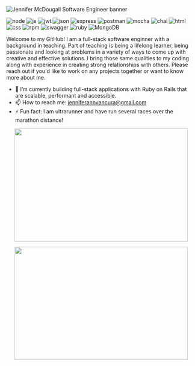 ![Jennifer McDougall Software Engineer banner](https://i.pinimg.com/originals/90/69/13/9069132feb25230c4b6b523678c01c11.png)

![node](https://img.shields.io/badge/Node%20js-339933?style=for-the-badge&logo=nodedotjs&logoColor=white)
![js](https://img.shields.io/badge/JavaScript-323330?style=for-the-badge&logo=javascript&logoColor=F7DF1E)
![jwt](https://img.shields.io/badge/JWT-000000?style=for-the-badge&logo=JSON%20web%20tokens&logoColor=white)
![json]( 	https://img.shields.io/badge/json-5E5C5C?style=for-the-badge&logo=json&logoColor=white)
![express](https://img.shields.io/badge/Express%20js-000000?style=for-the-badge&logo=express&logoColor=white)
![postman](https://img.shields.io/badge/Postman-FF6C37?style=for-the-badge&logo=Postman&logoColor=white)
![mocha](https://img.shields.io/badge/Mocha-8D6748?style=for-the-badge&logo=Mocha&logoColor=white)
![chai](https://img.shields.io/badge/chai-A30701?style=for-the-badge&logo=chai&logoColor=white)
![html](https://img.shields.io/badge/HTML5-E34F26?style=for-the-badge&logo=html5&logoColor=white)
![css](https://img.shields.io/badge/CSS3-1572B6?style=for-the-badge&logo=css3&logoColor=white)
![npm](https://img.shields.io/badge/npm-CB3837?style=for-the-badge&logo=npm&logoColor=white)
![swagger](https://img.shields.io/badge/Swagger-85EA2D?style=for-the-badge&logo=Swagger&logoColor=white)
![ruby](https://img.shields.io/badge/Ruby_on_Rails-CC0000?style=for-the-badge&logo=ruby-on-rails&logoColor=white)
![MongoDB](https://img.shields.io/badge/MongoDB-%234ea94b.svg?style=for-the-badge&logo=mongodb&logoColor=white)

Welcome to my GitHub! I am a full-stack software enginner with a background in teaching. Part of teaching is being a lifelong learner, being passionate and looking at problems in a variety of ways to come up with creative and effective solutions. I bring those same qualities to my coding along with experience in creating strong relationships with others. Please reach out if you'd like to work on any projects together or want to know more about me.   


- 🌱 I’m currently building full-stack applications with Ruby on Rails that are scalable, performant and accessible. 
- 📫 How to reach me: jenniferannvancura@gmail.com
- ⚡ Fun fact: I am ultrarunner and have run several races over the marathon distance! 


<p align="center">
 <img width="460" height="300" src="https://github-readme-stats.vercel.app/api/top-langs/?username=JenMcD-star">

 </p>

<p align="center">
  <img width="460" height="300" src="https://github-readme-stats.vercel.app/api?username=JenMcD-star">
  
</p>
